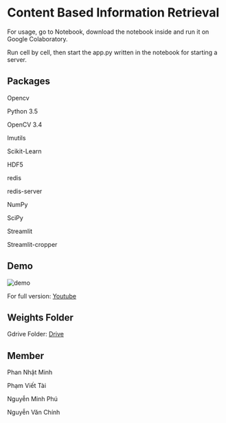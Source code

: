 # Content Based Information Retrieval
 
For usage, go to Notebook, download the notebook inside and run it on Google Colaboratory. 

Run cell by cell, then start the app.py written in the notebook for starting a server.

## Packages
Opencv

Python 3.5

OpenCV 3.4

Imutils

Scikit-Learn

HDF5

redis

redis-server

NumPy

SciPy

Streamlit

Streamlit-cropper

## Demo

![demo](demo.gif)

For full version: [Youtube](https://youtu.be/ihauPs-j5EI)

## Weights Folder

Gdrive Folder: [Drive](https://drive.google.com/drive/folders/1obF0H9-aYWFcaIoCF4PaDlmA0dFF8qUM?usp=sharing)

## Member

Phan Nhật Minh 

Phạm Viết Tài

Nguyễn Minh Phú

Nguyễn Văn Chính